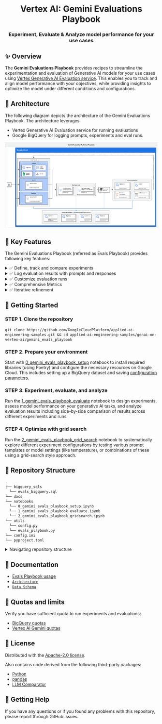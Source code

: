 <h1 align="center">Vertex AI: Gemini Evaluations Playbook</h1>
<h3 align="center">Experiment, Evaluate & Analyze model performance for your use cases</h3>

## ✨ Overview

The **Gemini Evaluations Playbook** provides recipes to streamline the experimentation and evaluation of Generative AI models for your use cases using [Vertex Generative AI Evaluation service](https://cloud.google.com/vertex-ai/generative-ai/docs/models/evaluation-overview). This enables you to track and align model performance with your objectives, while providing insights to optimize the model under different conditions and configurations.

## 📏 Architecture

The following diagram depicts the architecture of the Gemini Evaluations Playbook. The architecture leverages 
 - Vertex Generative AI Evaluation service for running evaluations
 - Google BigQuery for logging prompts, experiments and eval runs.

![evals-playbook-architecture](docs/architecture.png)

## 🧩 Key Features

The Gemini Evaluations Playbook (referred as Evals Playbook) provides following key features:

<details>
<summary>✅ Define, track and compare experiments</summary>
Define and track a hierarchical structure of tasks, experiments, and evaluation runs to systematically organize and track your evaluation efforts. </details>
<details><summary>✅ Log evaluation results with prompts and responses</summary>
Manage and log experiment configurations and results to BigQuery, enabling comprehensive analysis. <br>
</details>
<details><summary>✅ Customize evaluation runs</summary>
Customize evaluations by configuring prompt templates, generation parameters, safety settings, and evaluation metrics to match your specific use case.
</details>
<details><summary>✅ Comprehensive Metrics</summary>
Track a range of built-in and custom metrics to gain a holistic understanding of model performance. <br>
</details>
<details><summary>✅ Iterative refinement</summary>
Analyze insights from evaluation to iteratively refine prompts, model configurations, and fine-tuning to achieve optimal outcomes. <br>
</details>

## 🏁 Getting Started

### STEP 1. Clone the repository
   
```shell
git clone https://github.com/GoogleCloudPlatform/applied-ai-engineering-samples.git && cd applied-ai-engineering-samples/genai-on-vertex-ai/gemini_evals_playbook
```

### STEP 2. Prepare your environment

Start with [0_gemini_evals_playbook_setup](notebooks/0_gemini_evals_playbook_setup.ipynb) notebook  to install required libraries (using Poetry) and configure the necessary resources on Google Cloud. This includes setting up a BigQuery dataset and saving [configuration parameters](config.ini).

### STEP 3. Experiment, evaluate, and analyze

Run the [1_gemini_evals_playbook_evaluate](notebooks/1_gemini_evals_playbook_evaluate.ipynb) notebook to design experiments, assess model performance on your generative AI tasks, and analyze evaluation results including side-by-side comparison of results across different experiments and runs.

### STEP 4. Optimize with grid search

Run the [2_gemini_evals_playbook_grid_search](notebooks/2_gemini_evals_playbook_gridsearch.ipynb) notebook to systematically explore different experiment configurations  by testing various prompt templates or model settings (like temperature), or combinations of these using a grid-search style approach.


## 🧬 Repository Structure 

```shell
.
├── bigquery_sqls
  └── evals_bigquery.sql
└── docs
└── notebooks
  └── 0_gemini_evals_playbook_setup.ipynb
  └── 1_gemini_evals_playbook_evaluate.ipynb
  └── 2_gemini_evals_playbook_gridsearch.ipynb
└── utils
  └── config.py
  └── evals_playbook.py
└── config.ini
└── pyproject.toml

```

<details>
<summary>Navigating repository structure</summary>

- [`/evals_bigquery.sql`](/utils/evals_bigquery.sql): SQL queries to create BigQuery datasets and tables
- [`/notebooks`](/notebooks): Notebooks demonstrating the usage of Evals Playbook
- [`/utils`](/utils): Utility or helper functions for running notebooks
- [`/congig.ini`](/config.ini): Save and reuse configuration parameters created in[0_gemini_evals_playbook_setup](/notebooks/0_gemini_evals_playbook_setup.ipynb)
- [`/docs`](/docs): Documentation explaining key concepts

</details>


## 📄 Documentation

* [Evals Playbook usage](notebooks)
* [`Architecture`](#-architecture)
* [`Data Schema`](docs/data_schema.md)

## 🚧 Quotas and limits

Verify you have sufficient quota to run experiments and evaluations:
- [BigQuery quotas](<https://cloud.google.com/bigquery/quotas>)
- [Vertex AI Gemini quotas](<https://cloud.google.com/vertex-ai/generative-ai/docs/quotas>)


## 🪪 License

Distributed with the [Apache-2.0 license](<LICENSE>). 

Also contains code derived from the following third-party packages:
* [Python](<https://www.python.org/>)
* [pandas](<https://pandas.pydata.org/>)
* [LLM Comparator](<https://github.com/PAIR-code/llm-comparator/tree/main>)

## 🙋 Getting Help

If you have any questions or if you found any problems with this repository, please report through GitHub issues.
